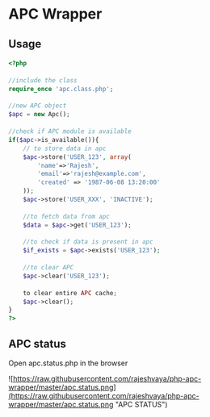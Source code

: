 # APC Wrapper

## Usage
```php
<?php

//include the class
require_once 'apc.class.php';

//new APC object
$apc = new Apc();

//check if APC module is available
if($apc->is_available()){
	// to store data in apc
	$apc->store('USER_123', array(
		'name'=>'Rajesh', 
		'email'=>'rajesh@example.com', 
		'created' => '1987-06-08 13:20:00'
	));
	$apc->store('USER_XXX', 'INACTIVE');

	//to fetch data from apc
	$data = $apc->get('USER_123');

	//to check if data is present in apc
	$if_exists = $apc->exists('USER_123');

	//to clear APC 
	$apc->clear('USER_123');

	to clear entire APC cache;
	$apc->clear();
}
?>
```


## APC status

Open apc.status.php in the browser

![https://raw.githubusercontent.com/rajeshvaya/php-apc-wrapper/master/apc.status.png](https://raw.githubusercontent.com/rajeshvaya/php-apc-wrapper/master/apc.status.png "APC STATUS")
